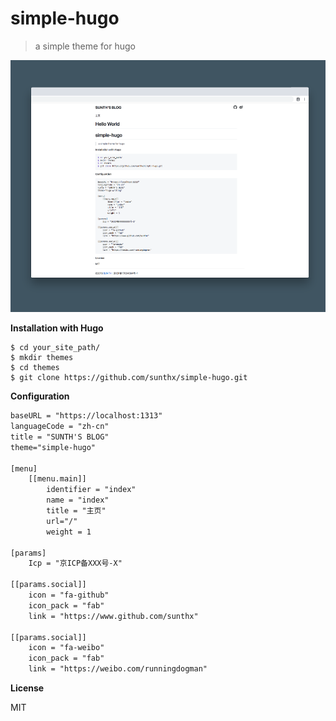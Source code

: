 # simple-hugo

> a simple theme for hugo

![](images/screenshot.png)

**Installation with Hugo**

```
$ cd your_site_path/
$ mkdir themes
$ cd themes
$ git clone https://github.com/sunthx/simple-hugo.git
```
**Configuration**

```xml
baseURL = "https://localhost:1313"
languageCode = "zh-cn"
title = "SUNTH'S BLOG"
theme="simple-hugo"

[menu]
    [[menu.main]]
        identifier = "index"
        name = "index"
        title = "主页"
        url="/"
        weight = 1

[params]
    Icp = "京ICP备XXX号-X"

[[params.social]]
    icon = "fa-github"
    icon_pack = "fab"
    link = "https://www.github.com/sunthx"

[[params.social]]
    icon = "fa-weibo"
    icon_pack = "fab"
    link = "https://weibo.com/runningdogman"
```

**License**

MIT
